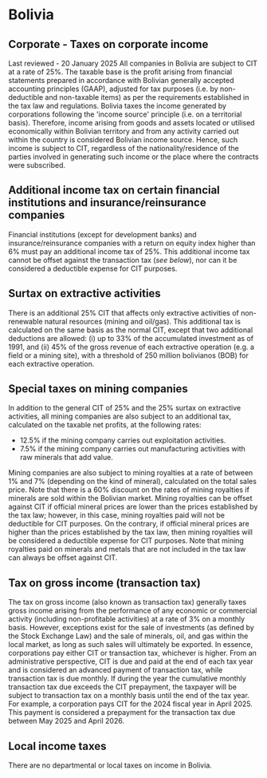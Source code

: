 # Bolivia
## Corporate - Taxes on corporate income
Last reviewed - 20 January 2025
All companies in Bolivia are subject to CIT at a rate of 25%. The taxable base is the profit arising from financial statements prepared in accordance with Bolivian generally accepted accounting principles (GAAP), adjusted for tax purposes (i.e. by non-deductible and non-taxable items) as per the requirements established in the tax law and regulations.
Bolivia taxes the income generated by corporations following the 'income source' principle (i.e. on a territorial basis). Therefore, income arising from goods and assets located or utilised economically within Bolivian territory and from any activity carried out within the country is considered Bolivian income source. Hence, such income is subject to CIT, regardless of the nationality/residence of the parties involved in generating such income or the place where the contracts were subscribed.
## Additional income tax on certain financial institutions and insurance/reinsurance companies
Financial institutions (except for development banks) and insurance/reinsurance companies with a return on equity index higher than 6% must pay an additional income tax of 25%. This additional income tax cannot be offset against the transaction tax (_see below_), nor can it be considered a deductible expense for CIT purposes.
## Surtax on extractive activities
There is an additional 25% CIT that affects only extractive activities of non-renewable natural resources (mining and oil/gas). This additional tax is calculated on the same basis as the normal CIT, except that two additional deductions are allowed: (i) up to 33% of the accumulated investment as of 1991, and (ii) 45% of the gross revenue of each extractive operation (e.g. a field or a mining site), with a threshold of 250 million bolivianos (BOB) for each extractive operation.
## Special taxes on mining companies
In addition to the general CIT of 25% and the 25% surtax on extractive activities, all mining companies are also subject to an additional tax, calculated on the taxable net profits, at the following rates:
  * 12.5% if the mining company carries out exploitation activities.
  * 7.5% if the mining company carries out manufacturing activities with raw minerals that add value.


Mining companies are also subject to mining royalties at a rate of between 1% and 7% (depending on the kind of mineral), calculated on the total sales price. Note that there is a 60% discount on the rates of mining royalties if minerals are sold within the Bolivian market. Mining royalties can be offset against CIT if official mineral prices are lower than the prices established by the tax law; however, in this case, mining royalties paid will not be deductible for CIT purposes. On the contrary, if official mineral prices are higher than the prices established by the tax law, then mining royalties will be considered a deductible expense for CIT purposes. Note that mining royalties paid on minerals and metals that are not included in the tax law can always be offset against CIT.
## Tax on gross income (transaction tax)
The tax on gross income (also known as transaction tax) generally taxes gross income arising from the performance of any economic or commercial activity (including non-profitable activities) at a rate of 3% on a monthly basis. However, exceptions exist for the sale of investments (as defined by the Stock Exchange Law) and the sale of minerals, oil, and gas within the local market, as long as such sales will ultimately be exported.
In essence, corporations pay either CIT or transaction tax, whichever is higher. From an administrative perspective, CIT is due and paid at the end of each tax year and is considered an advanced payment of transaction tax, while transaction tax is due monthly. If during the year the cumulative monthly transaction tax due exceeds the CIT prepayment, the taxpayer will be subject to transaction tax on a monthly basis until the end of the tax year. For example, a corporation pays CIT for the 2024 fiscal year in April 2025. This payment is considered a prepayment for the transaction tax due between May 2025 and April 2026.
## Local income taxes
There are no departmental or local taxes on income in Bolivia.
